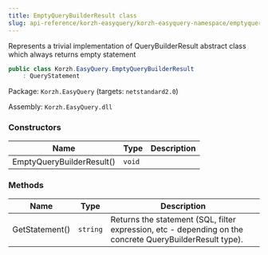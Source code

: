 ```yaml
---
title: EmptyQueryBuilderResult class
slug: api-reference/korzh-easyquery/korzh-easyquery-namespace/emptyquerybuilderresult-class
---
```


Represents a trivial implementation of QueryBuilderResult abstract class which always returns empty statement
```csharp
public class Korzh.EasyQuery.EmptyQueryBuilderResult
    : QueryStatement

```
Package: `Korzh.EasyQuery` (targets: `netstandard2.0`)

Assembly: `Korzh.EasyQuery.dll`

### Constructors

| Name | Type | Description | 
| --- | --- | --- | 
| EmptyQueryBuilderResult() | `void` |  | 


### Methods

| Name | Type | Description | 
| --- | --- | --- | 
| GetStatement() | `string` | Returns the statement (SQL, filter expression, etc - depending on the concrete QueryBuilderResult type). |